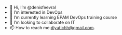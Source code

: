 - 👋 Hi, I’m @denisfeevral
- 👀 I’m interested in DevOps
- 🌱 I’m currently learning EPAM DevOps training course
- 💞️ I’m looking to collaborate on IT
- 📫 How to reach me dlyutichh@gmail.com.

<!---
denisfeevral/denisfeevral is a ✨ special ✨ repository because its `README.md` (this file) appears on your GitHub profile.
You can click the Preview link to take a look at your changes.
--->
